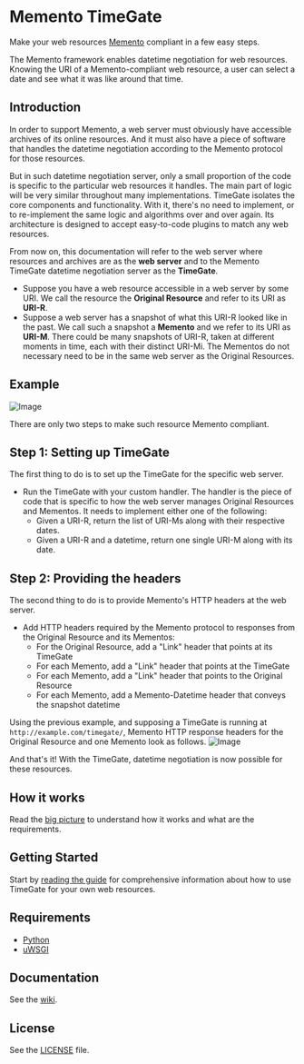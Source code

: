 # Memento TimeGate
Make your web resources [Memento](http://www.mementoweb.org) compliant in a few easy steps.

The Memento framework enables datetime negotiation for web resources. Knowing the URI of a Memento-compliant web resource, a user can select a date and see what it was like around that time.


## Introduction

In order to support Memento, a web server must obviously have accessible archives of its online resources. And it must also have a piece of software that handles the datetime negotiation according to the Memento protocol for those resources.

But in such datetime negotiation server, only a small proportion of the code is specific to the particular web resources it handles. The main part of logic will be very similar throughout many implementations.
TimeGate isolates the core components and functionality. With it, there's no need to implement, or to re-implement the same logic and algorithms over and over again.
Its architecture is designed to accept easy-to-code plugins to match any web resources.

From now on, this documentation will refer to the web server where resources and archives are as the **web server** and to the Memento TimeGate datetime negotiation server as the **TimeGate**.

* Suppose you have a web resource accessible in a web server by some URI. We call the resource the **Original Resource** and refer to its URI as **URI-R**.
* Suppose a web server has a snapshot of what this URI-R looked like in the past. We call such a snapshot a **Memento** and we refer to its URI as **URI-M**. There could be many snapshots of URI-R, taken at different moments in time, each with their distinct URI-Mi.
The Mementos do not necessary need to be in the same web server as the Original Resources.


## Example
![Image](https://raw.githubusercontent.com/mementoweb/timegate/master/doc/uris_example.png)

There are only two steps to make such resource Memento compliant.

## Step 1: Setting up TimeGate
The first thing to do is to set up the TimeGate for the specific web server.
* Run the TimeGate with your custom handler. The handler is the piece of code that is specific to how the web server manages Original Resources and Mementos. It needs to implement either one of the following:
  - Given a URI-R, return the list of URI-Ms along with their respective dates.
  - Given a URI-R and a datetime, return one single URI-M along with its date.

## Step 2: Providing the headers
The second thing to do is to provide Memento's HTTP headers at the web server.
* Add HTTP headers required by the Memento protocol to responses from the Original Resource and its Mementos:
  - For the Original Resource, add a "Link" header that points at its TimeGate
  - For each Memento, add a "Link" header that points at the TimeGate
  - For each Memento, add a "Link" header that points to the Original Resource
  - For each Memento, add a Memento-Datetime header that conveys the snapshot datetime

Using the previous example, and supposing a TimeGate is running at `http://example.com/timegate/`, Memento HTTP response headers for the Original Resource and one Memento look as follows.
![Image](https://raw.githubusercontent.com/mementoweb/timegate/master/doc/headers_example.png)

And that's it! With the TimeGate, datetime negotiation is now possible for these resources.

## How it works
Read the [big picture](https://github.com/mementoweb/timegate/wiki/The-Big-Picture) to understand how it works and what are the requirements.

## Getting Started
Start by [reading the guide](https://github.com/mementoweb/timegate/wiki/Getting-Started) for comprehensive information about how to use TimeGate for your own web resources.

## Requirements
* [Python](https://www.python.org)
* [uWSGI](http://uwsgi-docs.readthedocs.org/en/latest/)

## Documentation
See the [wiki](https://github.com/mementoweb/timegate/wiki).

## License
See the [LICENSE](https://github.com/mementoweb/timegate/blob/master/LICENSE) file.
